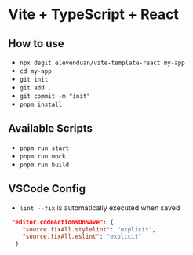 # Vite + TypeScript + React

## How to use

- `npx degit elevenduan/vite-template-react my-app`
- `cd my-app`
- `git init`
- `git add .`
- `git commit -m "init"`
- `pnpm install`

## Available Scripts

- `pnpm run start`
- `pnpm run mock`
- `pnpm run build`

## VSCode Config

- `lint --fix` is automatically executed when saved

```json
 "editor.codeActionsOnSave": {
    "source.fixAll.stylelint": "explicit",
    "source.fixAll.eslint": "explicit"
  }
```
